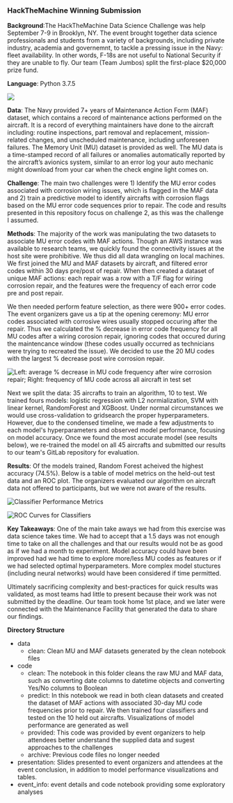 ### HackTheMachine Winning Submission

**Background**:The HackTheMachine Data Science Challenge was help September 7-9 in Brooklyn, NY.  The event brought together data science professionals and students from a variety of backgrounds, including private industry, academia and governemnt, to tackle a pressing issue in the Navy: fleet availability.  In other words, F-18s are not useful to National Security if they are unable to fly.  Our team (Team Jumbos) split the first-place $20,000 prize fund.

**Language**: Python 3.7.5

![](https://github.com/colbyw5/HackTheMachine/blob/master/event_info/Hack_NY_Vector_Final_LOGO.png)

**Data**: The Navy provided 7+ years of Maintenance Action Form (MAF) dataset, which contains a record of maintenance actions performed on the aircraft. It is a record of everything maintainers have done to the aircraft including: routine inspections, part removal and replacement, mission-related changes, and unscheduled maintenance, including unforeseen failures. The Memory Unit (MU) dataset is provided as well. The MU data is a time-stamped record of all failures or anomalies automatically reported by the aircraft’s avionics system, similar to an error log your auto mechanic might download from your car when the check engine light comes on.

**Challenge**: The main two challenges were 1) Identify the MU error codes associated with corrosion wiring issues, which is flagged in the MAF data and 2) train a predictive model to identify aircrafts with corrosion flags based on the MU error code sequences prior to repair.  The code and results presented in this repository focus on challenge 2, as this was the challenge I assumed.

**Methods**: The majority of the work was manipulating the two datasets to associate MU error codes with MAF actions.  Though an AWS instance was available to research teams, we quickly found the connectivity issues at the host site were prohibitive.  We thus did all data wrangling on local machines.  We first joined the MU and MAF datasets by aircraft, and filtered error codes within 30 days pre/post of repair.  When then created a dataset of unique MAF actions: each repair was a row with a T/F flag for wiring corrosion repair, and the features were the frequency of each error code pre and post repair.  

We then needed perform feature selection, as there were 900+ error codes.  The event organizers gave us a tip at the opening ceremony: MU error codes associated with corrosive wires usually stopped occuring after the repair.  Thus we calculated the % decrease in error code frequency for all MU codes after a wiring corosion repair, ignoring codes that occured during the maintencance window (these codes usually occurred as technicians were trying to recreated the issue).  We decided to use the 20 MU codes with the largest % decrease post wire corrosion repair.  

![Left: average % decrease in MU code frequency after wire corrosion repair; Right: frequency of MU code across all aircraft in test set](https://github.com/colbyw5/HackTheMachine/blob/master/presentation/mu_freq.png)

Next we split the data: 35 aircrafts to train an algorithm, 10 to test.  We trained fours models: logistic regression with L2 normialization, SVM with linear kernel, RandomForest and XGBoost.  Under normal circumstances we would use cross-validation to gridsearch the proper hyperparameters.  However, due to the condensed timeline, we made a few adjustments to each model's hyperparameters and observed model performance, focusing on model accuracy.  Once we found the most accurate model (see results below), we re-trained the model on all 45 aircrafts and submitted our results to our team's GitLab repository for evaluation.

**Results**:  Of the models trained, Random Forest acheived the highest accuracy (74.5%).  Below is a table of model metrics on the held-out test data and an ROC plot.  The organizers evaluated our algorithm on aircraft data not offered to participants, but we were not aware of the results.  

![Classifier Performance Metrics](https://github.com/colbyw5/HackTheMachine/blob/master/presentation/model_perf.png)

![ROC Curves for Classifiers](https://github.com/colbyw5/HackTheMachine/blob/master/presentation/ROC_curves.jpeg)

**Key Takeaways**: One of the main take aways we had from this exercise was data science takes time.  We had to accept that a 1.5 days was not enough time to take on all the challenges and that our results would not be as good as if we had a month to experiment.  Model accuracy could have been improved had we had time to explore more/less MU codes as features or if we had selected optimal hyperparameters.  More complex model stuctures (including neural networks) would have been considered if time permitted.  

Ultimately sacrificing complexity and best-practices for quick results was validated, as most teams had little to present because their work was not submitted by the deadline.  Our team took home 1st place, and we later were connected with the Maintenance Facility that generated the data to share our findings.

**Directory Structure**

- data
    - clean: Clean MU and MAF datasets generated by the clean notebook files
- code
    - clean: The notebook in this folder cleans the raw MU and MAF data, such as converting date columns to datetime objects and converting Yes/No columns to Boolean
    - predict: In this notebook we read in both clean datasets and created the dataset of MAF actions with associated 30-day MU code frequencies prior to repair.  We then trained four classifiers and tested on the 10 held out aircrafts.  Visualizations of model performance are generated as well
    - provided: This code was provided by event organizers to help attendees better understand the supplied data and sugest approaches to the challenges
    - archive: Previous code files no longer needed
- presentation: Slides presented to event organizers and attendees at the event conclusion, in addition to model performance visualizations and tables.
- event_info: event details and code notebook providing some exploratory analyses
